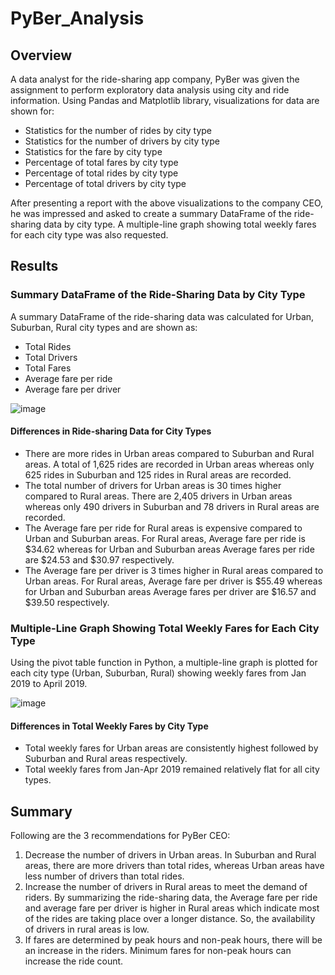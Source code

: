# PyBer_Analysis
## Overview
A data analyst for the ride-sharing app company, PyBer was given the assignment to perform exploratory data analysis using city and ride information. Using Pandas and Matplotlib library, visualizations for data are shown for:
- Statistics for the number of rides by city type
- Statistics for the number of drivers by city type
- Statistics for the fare by city type
- Percentage of total fares by city type
- Percentage of total rides by city type
- Percentage of total drivers by city type 

After presenting a report with the above visualizations to the company CEO, he was impressed and asked to create a summary DataFrame of the ride-sharing data by city type. A multiple-line graph showing total weekly fares for each city type was also requested.

## Results
### Summary DataFrame of the Ride-Sharing Data by City Type
A summary DataFrame of the ride-sharing data was calculated for Urban, Suburban, Rural city types and are shown as:
- Total Rides
- Total Drivers
- Total Fares
- Average fare per ride
- Average fare per driver

![image](https://user-images.githubusercontent.com/76491891/112694066-16758980-8e58-11eb-89bd-7c268dc6cd2f.png)

#### Differences in Ride-sharing Data for City Types
- There are more rides in Urban areas compared to Suburban and Rural areas. A total of 1,625 rides are recorded in Urban areas whereas only 625 rides in Suburban and 125 rides in Rural areas are recorded.
- The total number of drivers for Urban areas is 30 times higher compared to Rural areas. There are 2,405 drivers in Urban areas whereas only 490 drivers in Suburban and 78 drivers in Rural areas are recorded.
- The Average fare per ride for Rural areas is expensive compared to Urban and Suburban areas. For Rural areas, Average fare per ride is $34.62 whereas for Urban and Suburban areas Average fares per ride are $24.53 and $30.97 respectively.
- The Average fare per driver is 3 times higher in Rural areas compared to Urban areas. For Rural areas, Average fare per driver is $55.49 whereas for Urban and Suburban areas Average fares per driver are $16.57 and $39.50 respectively.

### Multiple-Line Graph Showing Total Weekly Fares for Each City Type
Using the pivot table function in Python, a multiple-line graph is plotted for each city type (Urban, Suburban, Rural) showing weekly fares from Jan 2019 to April 2019.

![image](https://user-images.githubusercontent.com/76491891/112694255-6b190480-8e58-11eb-82ef-e5bebd19f32c.png)

#### Differences in Total Weekly Fares by City Type 
- Total weekly fares for Urban areas are consistently highest followed by Suburban and Rural areas respectively.
- Total weekly fares from Jan-Apr 2019 remained relatively flat for all city types.

## Summary
Following are the 3 recommendations for PyBer CEO:
1.	Decrease the number of drivers in Urban areas. In Suburban and Rural areas, there are more drivers than total rides, whereas Urban areas have less number of drivers than total rides.
2.	Increase the number of drivers in Rural areas to meet the demand of riders. By summarizing the ride-sharing data, the Average fare per ride and average fare per driver is higher in Rural areas which indicate most of the rides are taking place over a longer distance. So, the availability of drivers in rural areas is low.
3.	If fares are determined by peak hours and non-peak hours, there will be an increase in the riders. Minimum fares for non-peak hours can increase the ride count.

